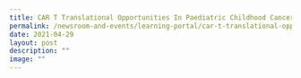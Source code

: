 ```yaml
---
title: CAR T Translational Opportunities In Paediatric Childhood Cancer
permalink: /newsroom-and-events/learning-portal/car-t-translational-opportunities-in-paediatric-childhood/
date: 2021-04-29
layout: post
description: ""
image: ""
---
```

